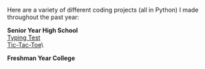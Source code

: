 Here are a variety of different coding projects (all in Python) I made throughout the past year:


**Senior Year High School**\
[Typing Test](./typing_test.py)\
[Tic-Tac-Toe](./tic_tac_toe.py)\


**Freshman Year College**
